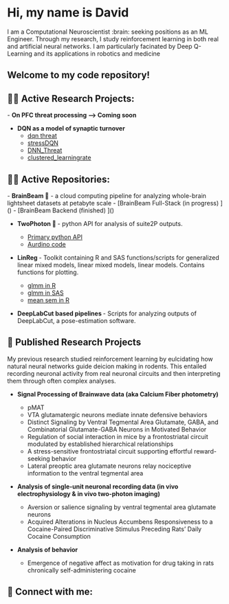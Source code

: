 <h1> Hi, my name is David </h1>
I am a Computational Neuroscientist :brain: seeking positions as an ML Engineer. Through my research, I study reinforcement learning in both real and artificial neural networks. I am particularly facinated by Deep Q-Learning and its applications in robotics and medicine </a>
<h2> Welcome to my code repository! </h2> 

<h2> 👨‍🔬 Active Research Projects:</h2>
- <b> On PFC threat processing --> Coming soon </b>

- <b> DQN as a model of synaptic turnover </b>
  - [dqn threat ]()
  - [stressDQN]()
  - [DNN_Threat]()
  - [clustered_learningrate]()

<h2>👨‍💻 Active Repositories:</h2>
- <b> BrainBeam 🔦</b> - a cloud computing pipeline for analyzing whole-brain lightsheet datasets at petabyte scale
  - [BrainBeam Full-Stack (in progress) ]()
  - [BrainBeam Backend (finished) ]()

- <b> TwoPhoton 🔬 </b> - python API for analysis of suite2P outputs. 
  - [Primary python API]()
  - [Aurdino code]()

- <b> LinReg </b> - Toolkit containing R and SAS functions/scripts for generalized linear mixed models, linear mixed models, linear models. Contains functions for plotting.
  - [glmm in R]()
  - [glmm in SAS]()
  - [mean sem in R]()
 
- <b> DeepLabCut based pipelines </b> - Scripts for analyzing outputs of DeepLabCut, a pose-estimation software.

<h2>📰 Published Research Projects </h2>
My previous research studied reinforcement learning by eulcidating how natural neural networks guide deicion making in rodents. This entailed recording neuronal activity from real neuronal circuits and then interpreting them through often complex analyses.  

- <b> Signal Processing of Brainwave data (aka Calcium Fiber photometry) </b>
  - pMAT
  - VTA glutamatergic neurons mediate innate defensive behaviors
  - Distinct Signaling by Ventral Tegmental Area Glutamate, GABA, and Combinatorial Glutamate-GABA Neurons in Motivated Behavior
  - Regulation of social interaction in mice by a frontostriatal circuit modulated by established hierarchical relationships
  - A stress-sensitive frontostriatal circuit supporting effortful reward-seeking behavior
  - Lateral preoptic area glutamate neurons relay nociceptive information to the ventral tegmental area

- <b> Analysis of single-unit neuronal recording data (in vivo electrophysiology & in vivo two-photon imaging) </b>
  - Aversion or salience signaling by ventral tegmental area glutamate neurons
  - Acquired Alterations in Nucleus Accumbens Responsiveness to a Cocaine-Paired Discriminative Stimulus Preceding Rats’ Daily Cocaine Consumption
 
- <b> Analysis of behavior </b>
  - Emergence of negative affect as motivation for drug taking in rats chronically self-administering cocaine  

<h2> 🤳 Connect with me:</h2>

